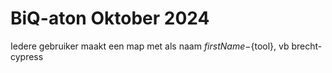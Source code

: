 # BiQ-aton Oktober 2024

Iedere gebruiker maakt een map met als naam ${firstName}-${tool}, vb brecht-cypress 
